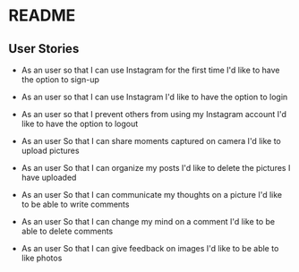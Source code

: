 # README

<!-- This README would normally document whatever steps are necessary to get the
application up and running.

Things you may want to cover:

* Ruby version

* System dependencies

* Configuration

* Database creation

* Database initialization

* How to run the test suite

* Services (job queues, cache servers, search engines, etc.)

* Deployment instructions

* ... -->

## User Stories

* As an user
so that I can use Instagram for the first time
I'd like to have the option to sign-up

* As an user
so that I can use Instagram
I'd like to have the option to login

* As an user
so that I prevent others from using my Instagram account
I'd like to have the option to logout

* As an user
So that I can share moments captured on camera
I'd like to upload pictures

* As an user
So that I can organize my posts
I'd like to delete the pictures I have uploaded

* As an user
So that I can communicate my thoughts on a picture
I'd like to be able to write comments

* As an user
So that I can change my mind on a comment 
I'd like to be able to delete comments

* As an user
So that I can give feedback on images
I'd like to be able to like photos
